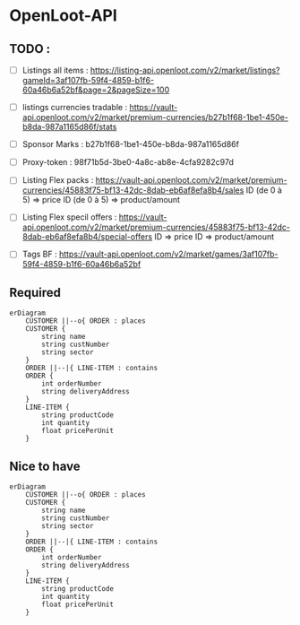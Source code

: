 # OpenLoot-API

## TODO : 

- [ ] Listings all items : https://listing-api.openloot.com/v2/market/listings?gameId=3af107fb-59f4-4859-b1f6-60a46b6a52bf&page=2&pageSize=100
- [ ] listings currencies tradable : https://vault-api.openloot.com/v2/market/premium-currencies/b27b1f68-1be1-450e-b8da-987a1165d86f/stats
- [ ] Sponsor Marks : b27b1f68-1be1-450e-b8da-987a1165d86f
- [ ] Proxy-token : 98f71b5d-3be0-4a8c-ab8e-4cfa9282c97d

- [ ] Listing Flex packs : https://vault-api.openloot.com/v2/market/premium-currencies/45883f75-bf13-42dc-8dab-eb6af8efa8b4/sales
ID (de 0 à 5) => price
ID (de 0 à 5) => product/amount
- [ ] Listing Flex specil offers : https://vault-api.openloot.com/v2/market/premium-currencies/45883f75-bf13-42dc-8dab-eb6af8efa8b4/special-offers
ID => price
ID => product/amount 
- [ ] Tags BF : https://vault-api.openloot.com/v2/market/games/3af107fb-59f4-4859-b1f6-60a46b6a52bf 

## Required
```mermaid
erDiagram
    CUSTOMER ||--o{ ORDER : places
    CUSTOMER {
        string name
        string custNumber
        string sector
    }
    ORDER ||--|{ LINE-ITEM : contains
    ORDER {
        int orderNumber
        string deliveryAddress
    }
    LINE-ITEM {
        string productCode
        int quantity
        float pricePerUnit
    }
```

## Nice to have 
```mermaid
erDiagram
    CUSTOMER ||--o{ ORDER : places
    CUSTOMER {
        string name
        string custNumber
        string sector
    }
    ORDER ||--|{ LINE-ITEM : contains
    ORDER {
        int orderNumber
        string deliveryAddress
    }
    LINE-ITEM {
        string productCode
        int quantity
        float pricePerUnit
    }
```
